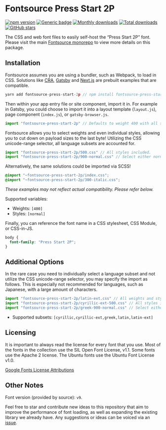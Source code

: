 # Fontsource Press Start 2P

[![npm version](https://badge.fury.io/js/fontsource-press-start-2p.svg)](https://www.npmjs.com/package/fontsource-press-start-2p) [![Generic badge](https://img.shields.io/badge/fontsource-passing-brightgreen)](https://github.com/fontsource/fontsource) [![Monthly downloads](https://badgen.net/npm/dm/fontsource-press-start-2p)](https://github.com/fontsource/fontsource) [![Total downloads](https://badgen.net/npm/dt/fontsource-press-start-2p)](https://github.com/fontsource/fontsource) [![GitHub stars](https://img.shields.io/github/stars/DecliningLotus/fontsource.svg?style=social&label=Star)](https://github.com/fontsource/fontsource/stargazers)

The CSS and web font files to easily self-host the “Press Start 2P” font. Please visit the main [Fontsource monorepo](https://github.com/fontsource/fontsource) to view more details on this package.

## Installation

Fontsource assumes you are using a bundler, such as Webpack, to load in CSS. Solutions like [CRA](https://create-react-app.dev/), [Gatsby](https://www.gatsbyjs.org/) and [Next.js](https://nextjs.org/) are prebuilt examples that are compatible.

```javascript
yarn add fontsource-press-start-2p // npm install fontsource-press-start-2p
```

Then within your app entry file or site component, import it in. For example in Gatsby, you could choose to import it into a layout template (`layout.js`), page component (`index.js`), or `gatsby-browser.js`.

```javascript
import "fontsource-press-start-2p" // Defaults to weight 400 with all styles included.
```

Fontsource allows you to select weights and even individual styles, allowing you to cut down on payload sizes to the last byte! Utilizing the CSS unicode-range selector, all language subsets are accounted for.

```javascript
import "fontsource-press-start-2p/500.css" // All styles included.
import "fontsource-press-start-2p/900-normal.css" // Select either normal or italic.
```

Alternatively, the same solutions could be imported via SCSS!

```scss
@import "~fontsource-press-start-2p/index.css";
@import "~fontsource-press-start-2p/300-italic.css";
```

_These examples may not reflect actual compatibility. Please refer below._

Supported variables:

- Weights: `[400]`
- Styles: `[normal]`

Finally, you can reference the font name in a CSS stylesheet, CSS Module, or CSS-in-JS.

```css
body {
  font-family: "Press Start 2P";
}
```

## Additional Options

In the rare case you need to individually select a language subset and not utilize the CSS unicode-range selector, you may specify the import as follows. This is especially not recommended for languages, such as Japanese, with a large amount of characters.

```javascript
import "fontsource-press-start-2p/latin-ext.css" // All weights and styles included.
import "fontsource-press-start-2p/cyrillic-ext-500.css" // All styles included.
import "fontsource-press-start-2p/greek-900-normal.css" // Select either normal or italic.
```

- Supported subsets: `[cyrillic,cyrillic-ext,greek,latin,latin-ext]`

## Licensing

It is important to always read the license for every font that you use.
Most of the fonts in the collection use the SIL Open Font License, v1.1. Some fonts use the Apache 2 license. The Ubuntu fonts use the Ubuntu Font License v1.0.

[Google Fonts License Attributions](https://fonts.google.com/attribution)

## Other Notes

Font version (provided by source): `v9`.

Feel free to star and contribute new ideas to this repository that aim to improve the performance of font loading, as well as expanding the existing library we already have. Any suggestions or ideas can be voiced via an [issue](https://github.com/fontsource/fontsource/issues).
